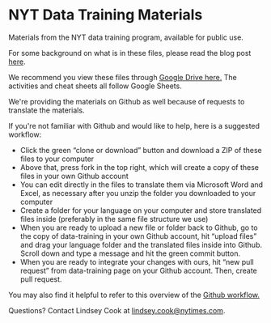 # NYT Data Training Materials
Materials from the NYT data training program, available for public use. 

For some background on what is in these files, please read the blog post [here](https://open.nytimes.com/how-we-helped-our-reporters-learn-to-love-spreadsheets-adc43a93b919).

We recommend you view these files through [Google Drive here.](https://drive.google.com/drive/folders/1ZS57_40tWuIB7tV4APVMmTZ-5PXDwX9w?usp=sharing) The activities and cheat sheets all follow Google Sheets. 

We're providing the materials on Github as well because of requests to translate the materials. 

If you're not familiar with Github and would like to help, here is a suggested workflow: 
* Click the green “clone or download” button and download a ZIP of these files to your computer
* Above that, press fork in the top right, which will create a copy of these files in your own Github account
* You can edit directly in the files to translate them via Microsoft Word and Excel, as necessary after you unzip the folder you downloaded to your computer
* Create a folder for your language on your computer and store translated files inside (preferably in the same file structure we use) 
* When you are ready to upload a new file or folder back to Github, go to the copy of data-training in your own Github account, hit “upload files” and drag your language folder and the translated files inside into Github. Scroll down and type a message and hit the green commit button. 
* When you are ready to integrate your changes with ours, hit “new pull request” from data-training page on your Github account. Then, create pull request. 

You may also find it helpful to refer to this overview of the [Github workflow.](https://guides.github.com/introduction/flow/)

Questions? Contact Lindsey Cook at lindsey.cook@nytimes.com. 
